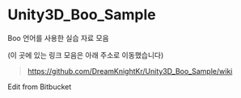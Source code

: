 Unity3D_Boo_Sample
===================

Boo 언어를 사용한 실습 자료 모음


(이 곳에 있는 링크 모음은 아래 주소로 이동했습니다)
> https://github.com/DreamKnightKr/Unity3D_Boo_Sample/wiki


Edit from Bitbucket
